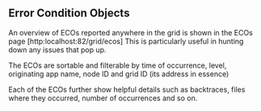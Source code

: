 ## Error Condition Objects

An overview of ECOs reported anywhere in the grid is shown in the ECOs page [http:localhost:82/grid/ecos]
This is particularly useful in hunting down any issues that pop up.

The ECOs are sortable and filterable by time of occurrence, level, originating app name, node ID and grid ID (its address in essence)

Each of the ECOs further show helpful details such as backtraces, files where they occurred, number of occurrences and so on.